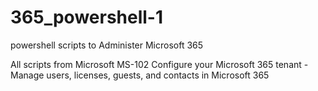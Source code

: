 # 365_powershell-1
powershell scripts to Administer Microsoft 365

All scripts from Microsoft MS-102 Configure your Microsoft 365 tenant - Manage users, licenses, guests, and contacts in Microsoft 365
